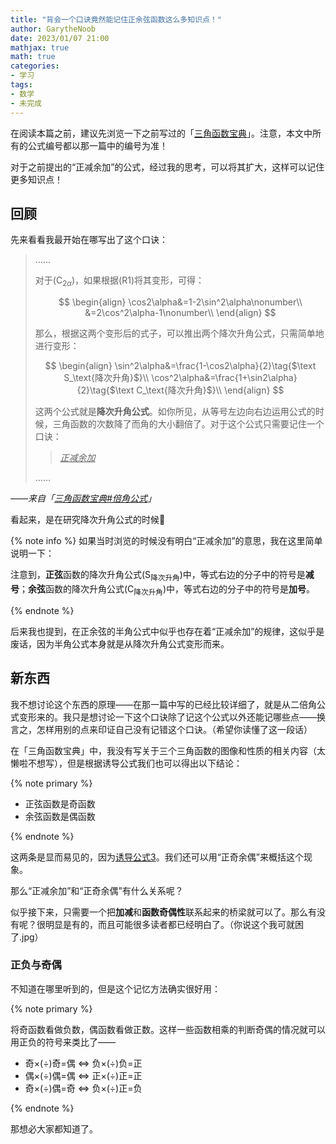 ```yaml
---
title: "背会一个口诀竟然能记住正余弦函数这么多知识点！"
author: GarytheNoob
date: 2023/01/07 21:00
mathjax: true
math: true
categories:
- 学习
tags:
- 数学
- 未完成
---
```


在阅读本篇之前，建议先浏览一下之前写过的「[三角函数宝典](https://garythenoob.github.io/trigonometric_func_algs/)」。注意，本文中所有的公式编号都以那一篇中的编号为准！

对于之前提出的“正减余加”的公式，经过我的思考，可以将其扩大，这样可以记住更多知识点！

<!-- more -->

## 回顾

先来看看我最开始在哪写出了这个口诀：

>……
>
>对于$(\text{C}_{2\alpha})$，如果根据$\text{(R1)}$将其变形，可得：
>
>$$
>\begin{align}
>\cos2\alpha&=1-2\sin^2\alpha\nonumber\\
>&=2\cos^2\alpha-1\nonumber\\
>\end{align}
>$$
>
>那么，根据这两个变形后的式子，可以推出两个降次升角公式，只需简单地进行变形：
>
>$$
>\begin{align}
>\sin^2\alpha&=\frac{1-\cos2\alpha}{2}\tag{$\text S_\text{降次升角}$}\\
>\cos^2\alpha&=\frac{1+\sin2\alpha}{2}\tag{$\text C_\text{降次升角}$}\\
>\end{align}
>$$
>
>这两个公式就是**降次升角公式**。如你所见，从等号左边向右边运用公式的时候，三角函数的次数降了而角的大小翻倍了。对于这个公式只需要记住一个口诀：
>
>><u>*正减余加*</u>
>
>……

*——来自「[三角函数宝典#倍角公式](https://garythenoob.github.io/trigonometric_func_algs/#%E4%BA%8C%E5%80%8D%E8%A7%92%E5%85%AC%E5%BC%8F)」*

看起来，是在研究降次升角公式的时候🤔

{% note info %}
如果当时浏览的时候没有明白“正减余加”的意思，我在这里简单说明一下：

注意到，**正弦**函数的降次升角公式$(\text{S}_\text{降次升角})$中，等式右边的分子中的符号是**减号**；**余弦**函数的降次升角公式$(\text{C}_\text{降次升角})$中，等式右边的分子中的符号是**加号**。

{% endnote %}

后来我也提到，在正余弦的半角公式中似乎也存在着“正减余加”的规律，这似乎是废话，因为半角公式本身就是从降次升角公式变形而来。

## 新东西

我不想讨论这个东西的原理——在那一篇中写的已经比较详细了，就是从二倍角公式变形来的。我只是想讨论一下这个口诀除了记这个公式以外还能记哪些点——换言之，怎样用别的点来印证自己没有记错这个口诀。（希望你读懂了这一段话）

在「三角函数宝典」中，我没有写关于三个三角函数的图像和性质的相关内容（太懒啦不想写），但是根据诱导公式我们也可以得出以下结论：

{% note primary %}

- 正弦函数是奇函数
- 余弦函数是偶函数

{% endnote %}

这两条是显而易见的，因为[诱导公式3](https://garythenoob.github.io/trigonometric_func_algs/#section-2)。我们还可以用“正奇余偶”来概括这个现象。

那么“正减余加”和“正奇余偶”有什么关系呢？

似乎接下来，只需要一个把**加减**和**函数奇偶性**联系起来的桥梁就可以了。那么有没有呢？很明显是有的，而且可能很多读者都已经明白了。（你说这个我可就困了.jpg）

### 正负与奇偶

不知道在哪里听到的，但是这个记忆方法确实很好用：

{% note primary %}

将奇函数看做负数，偶函数看做正数。这样一些函数相乘的判断奇偶的情况就可以用正负的符号来类比了——

- 奇×(÷)奇=偶 $\Leftrightarrow$ 负×(÷)负=正
- 偶×(÷)偶=偶 $\Leftrightarrow$ 正×(÷)正=正
- 奇×(÷)偶=奇 $\Leftrightarrow$ 负×(÷)正=负

{% endnote %}

那想必大家都知道了。

